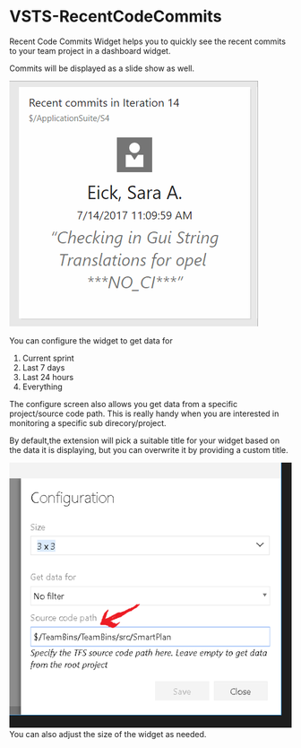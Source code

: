# VSTS-RecentCodeCommits
Recent Code Commits Widget helps you to quickly see the recent commits to  your team project in a dashboard widget.

Commits will be displayed as a slide show as well.


![st](img/recent-code-commits.gif)



You can configure the widget to get data for 

1. Current sprint
2. Last 7 days
3. Last 24 hours
4. Everything 

The configure screen also allows you get data from a specific project/source code path. This is really handy when you are interested in monitoring a specific sub direcory/project.

By default,the extension will pick a suitable title for your widget based on the data it is displaying, but you can overwrite it by providing a custom title.

![Configure project path](img/config-sourcepath.png)
You can also adjust the size of the widget as needed.
